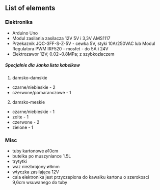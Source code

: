 ## List of elements
### Elektronika
 * Arduino Uno
 * Modul zasilania zasilacza 12V 5V i 3,3V AMS1117
 * Przekaznik JQC-3FF-S-Z-5V - cewka 5V, styki 10A/250VAC
 lub Modul Regulatora PWM IRF520 - mosfet - do 5A i 24V
 * Elektrozawor 12V; 0.02~0.8MPa; z szybkozlaczem
 ##### Specjalnie dla Janka lista kabelkow
 1. damsko-damskie
 * czarne/niebieskie - 2
 * czerwone/pomaranczowe - 1
 2. damsko-meskie
 * czarne/niebieskie - 1
 * zolte - 1
 * czerwone  - 2
 * zielone - 1
 
 ### Misc
 * tuby kartonowe ø10cm
 * butelka po muszyniance 1.5L
 * trytytki
 * waz niezbrojony ø6mm
 * wtyczka zasilająca 12V
 * cala elektronika jest przyczepiona do kawalku kartonu o szerokosci 9,6cm wsuwanego do tuby
 
